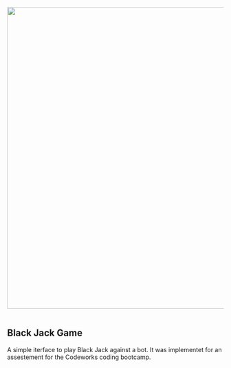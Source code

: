 <img src="./media/readme/blackjack.gif" width="700px" style="margin-bottom: 15px">

## Black Jack Game

A simple iterface to play Black Jack against a bot. It was implementet for an assestement for the Codeworks coding bootcamp.